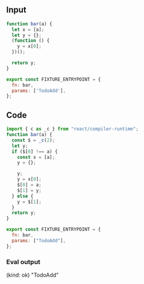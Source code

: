 
## Input

```javascript
function bar(a) {
  let x = [a];
  let y = {};
  (function () {
    y = x[0];
  })();

  return y;
}

export const FIXTURE_ENTRYPOINT = {
  fn: bar,
  params: ['TodoAdd'],
};

```

## Code

```javascript
import { c as _c } from "react/compiler-runtime";
function bar(a) {
  const $ = _c(2);
  let y;
  if ($[0] !== a) {
    const x = [a];
    y = {};

    y;
    y = x[0];
    $[0] = a;
    $[1] = y;
  } else {
    y = $[1];
  }
  return y;
}

export const FIXTURE_ENTRYPOINT = {
  fn: bar,
  params: ["TodoAdd"],
};

```
      
### Eval output
(kind: ok) "TodoAdd"